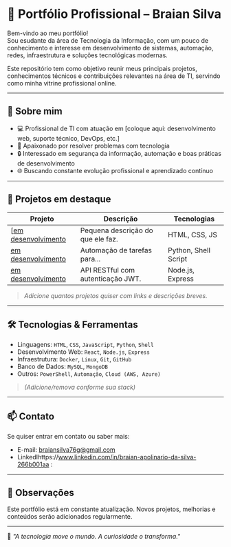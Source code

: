 # 💼 Portfólio Profissional – Braian Silva

Bem-vindo ao meu portfólio!  
Sou esudante da área de Tecnologia da Informação, com um pouco de conhecimento e interesse em desenvolvimento de sistemas, automação, redes, infraestrutura e soluções tecnológicas modernas.

Este repositório tem como objetivo reunir meus principais projetos, conhecimentos técnicos e contribuições relevantes na área de TI, servindo como minha vitrine profissional online.

---

## 🧠 Sobre mim

- 💻 Profissional de TI com atuação em [coloque aqui: desenvolvimento web, suporte técnico, DevOps, etc.]
- 🎯 Apaixonado por resolver problemas com tecnologia
- 🔒 Interessado em segurança da informação, automação e boas práticas de desenvolvimento
- 🌐 Buscando constante evolução profissional e aprendizado contínuo

---

## 🚀 Projetos em destaque

| Projeto | Descrição | Tecnologias |
|--------|------------|-------------|
| [[em desenvolvimento](link) | Pequena descrição do que ele faz. | HTML, CSS, JS |
| [em desenvolvimento](link) | Automação de tarefas para... | Python, Shell Script |
| [em desenvolvimento](link) | API RESTful com autenticação JWT. | Node.js, Express |

> *Adicione quantos projetos quiser com links e descrições breves.*

---

## 🛠️ Tecnologias & Ferramentas

- Linguagens: `HTML`, `CSS`, `JavaScript`, `Python`, `Shell`
- Desenvolvimento Web: `React`, `Node.js`, `Express`
- Infraestrutura: `Docker`, `Linux`, `Git`, `GitHub`
- Banco de Dados: `MySQL`, `MongoDB`
- Outros: `PowerShell`, `Automação`, `Cloud (AWS, Azure)`  
> *(Adicione/remova conforme sua stack)*

---

## 📫 Contato

Se quiser entrar em contato ou saber mais:

- E-mail: braiansilva76g@gmail.com
- LinkedIhttps://www.linkedin.com/in/braian-apolinario-da-silva-266b001aa :

---

## 📌 Observações

Este portfólio está em constante atualização. Novos projetos, melhorias e conteúdos serão adicionados regularmente.

---

🧠 _"A tecnologia move o mundo. A curiosidade o transforma."_  
